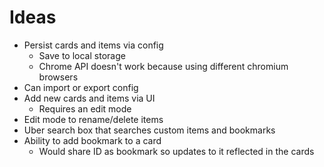 # Ideas
* Persist cards and items via config
  * Save to local storage
  * Chrome API doesn't work because using different chromium browsers
* Can import or export config
* Add new cards and items via UI
  * Requires an edit mode
* Edit mode to rename/delete items
* Uber search box that searches custom items and bookmarks
* Ability to add bookmark to a card
  * Would share ID as bookmark so updates to it reflected in the cards
